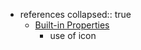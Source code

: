 - references
  collapsed:: true
	- [Built-in Properties](https://docs.logseq.com/#/page/built-in%20properties)
		- use of icon